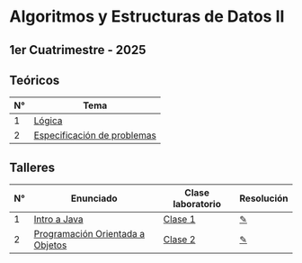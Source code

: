 # Algoritmos y Estructuras de Datos II

## 1er Cuatrimestre - 2025

## Teóricos

| N° | Tema                                                                                          |
|-----|----------------------------------------------------------------------------------------------|
| 1   | [Lógica](https://github.com/blatth/uba-algo2/blob/master/Teoricas/Teorica1.pdf)
| 2   | [Especificación de problemas](https://github.com/blatth/uba-algo2/blob/master/Teoricas/Teorica2.pdf)

## Talleres

| N° |                  Enunciado                       | Clase laboratorio | Resolución |
|----|--------------------------------------------------|-------------------|------------|
| 1  | [Intro a Java](https://github.com/blatth/uba-algo2/blob/master/Laboratorios/Talleres/Enunciados/TallerE1.pdf) | [Clase 1](https://github.com/blatth/uba-algo2/blob/master/Laboratorios/Laboratorio1.pdf) | [✎](https://github.com/blatth/uba-algo2/blob/master/Laboratorios/Talleres/Resoluciones/Taller1)
| 2  | [Programación Orientada a Objetos](https://github.com/blatth/uba-algo2/blob/master/Laboratorios/Talleres/Enunciados/TallerE2.pdf) | [Clase 2](https://github.com/blatth/uba-algo2/blob/master/Laboratorios/Laboratorio2.pdf) | [✎](https://github.com/blatth/uba-algo2/blob/master/Laboratorios/Talleres/Resoluciones/Taller2)

